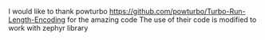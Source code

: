 I would like to thank powturbo https://github.com/powturbo/Turbo-Run-Length-Encoding for the amazing code
The use of their code is modified to work with zephyr library
